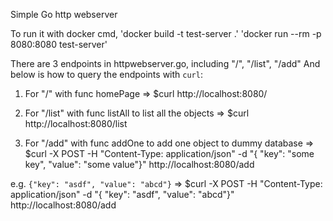 Simple Go http webserver

To run it with docker cmd,
'docker build -t test-server .'
'docker run --rm -p 8080:8080 test-server'

There are 3 endpoints in httpwebserver.go, including "/", "/list", "/add"
And below is how to query the endpoints with `curl`:

1. For "/" with func homePage
=> $curl http://localhost:8080/

2. For "/list" with func listAll to list all the objects
=> $curl http://localhost:8080/list

3. For "/add" with func addOne to add one object to dummy database
=> $curl -X POST -H "Content-Type: application/json" -d "{ \"key\": \"some key\",  \"value\": \"some value\"}" http://localhost:8080/add

e.g.  `{"key": "asdf", "value": "abcd"}`
=> $curl -X POST -H "Content-Type: application/json" -d "{ \"key\": \"asdf\",  \"value\": \"abcd\"}" http://localhost:8080/add
